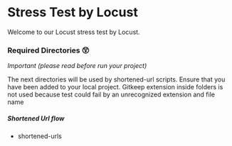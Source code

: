 # Stress Test by Locust

Welcome to our Locust stress test by Locust.

### Required Directories 😲 

_Important (please read before run your project)_

The next directories will be used by shortened-url scripts. Ensure that you have been added to your local project.
Gitkeep extension inside folders is not used because test could fail by an unrecognized extension and file name

##### Shortened Url flow

- shortened-urls
